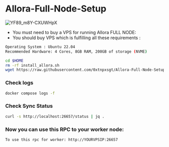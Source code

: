 # Allora-Full-Node-Setup

![YF89_m8Y-CXUWHpX](https://github.com/user-attachments/assets/f73c4212-73b2-473d-8be9-c64a13a588f0)

- You must need to buy a VPS for running Allora FULL NODE:
- You should buy VPS which is fulfilling all these requirements : 
```bash
Operating System : Ubuntu 22.04
Recommended Hardware: 4 Cores, 8GB RAM, 200GB of storage (NVME)
```
```bash
cd $HOME
rm -rf install_allora.sh
wget https://raw.githubusercontent.com/0xtnpxsgt/Allora-Full-Node-Setup/main/install_allora.sh && chmod +x install_allora.sh && ./install_allora.sh
```

### Check logs
```bash
docker compose logs -f
```

### Check Sync Status
```bash
curl -s http://localhost:26657/status | jq .
```

### Now you can use this RPC to your worker node: 
```
To use this rpc for worker: http://YOURVPSIP:26657
```
